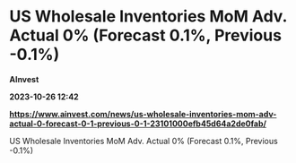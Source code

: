 # US Wholesale Inventories MoM Adv. Actual 0% (Forecast 0.1%, Previous -0.1%)
**AInvest**

**2023-10-26 12:42**

**https://www.ainvest.com/news/us-wholesale-inventories-mom-adv-actual-0-forecast-0-1-previous-0-1-23101000efb45d64a2de0fab/**

US Wholesale Inventories MoM Adv. Actual 0% (Forecast 0.1%, Previous -0.1%)